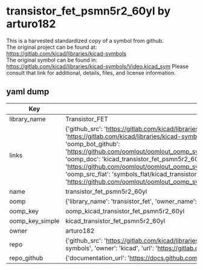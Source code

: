 # transistor_fet_psmn5r2_60yl by arturo182  
This is a harvested standardized copy of a symbol from github.  
The original project can be found at:  
https://gitlab.com/kicad/libraries/kicad-symbols  
The original symbol can be found in:
https://gitlab.com/kicad/libraries/kicad-symbols/Video.kicad_sym
Please consult that link for additional, details, files, and license information.  
## yaml dump  
| Key | Value |  
| --- | --- |  
| library_name | Transistor_FET |  
| links | {'github_src': 'https://gitlab.com/kicad/libraries/kicad-symbols/Video.kicad_sym', 'github_src_repo': 'https://gitlab.com/kicad/libraries/kicad-symbols', 'oomp_bot': 'kicad_transistor_fet_psmn5r2_60yl/working', 'oomp_bot_github': 'https://github.com/oomlout/oomlout_oomp_symbol_bot/tree/main/kicad_transistor_fet_psmn5r2_60yl/working', 'oomp_doc': 'kicad_transistor_fet_psmn5r2_60yl/working', 'oomp_doc_github': 'https://github.com/oomlout/oomlout_oomp_symbol_doc/tree/main/kicad_transistor_fet_psmn5r2_60yl/working', 'oomp_src_flat': 'symbols_flat/kicad_transistor_fet_psmn5r2_60yl/working', 'oomp_src_flat_github': 'https://github.com/oomlout/oomlout_oomp_symbol_src/tree/main/kicad_transistor_fet_psmn5r2_60yl/working'} |  
| name | transistor_fet_psmn5r2_60yl |  
| oomp | {'library_name': 'transistor_fet', 'owner_name': 'kicad', 'symbol_name': 'transistor_fet_psmn5r2_60yl'} |  
| oomp_key | oomp_kicad_transistor_fet_psmn5r2_60yl |  
| oomp_key_simple | kicad_transistor_fet_psmn5r2_60yl |  
| owner | arturo182 |  
| repo | {'github_src': 'https://gitlab.com/kicad/libraries/kicad-symbols/Video.kicad_sym', 'name': 'libraries/kicad-symbols', 'owner': 'kicad', 'url': 'https://gitlab.com/kicad/libraries/kicad-symbols'} |  
| repo_github | {'documentation_url': 'https://docs.github.com/rest/repos/repos#get-a-repository', 'message': 'Not Found'} |  

